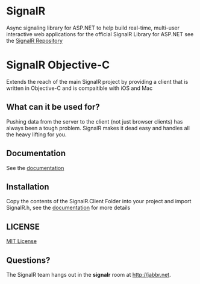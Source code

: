 # SignalR 
Async signaling library for ASP.NET to help build real-time, multi-user interactive web applications
for the official SignalR Library for ASP.NET see the [SignalR Repository](https://github.com/SignalR/SignalR/wiki)

# SignalR Objective-C
Extends the reach of the main SignalR project by providing a client that is written in Objective-C and is compaitible
with iOS and Mac

## What can it be used for?
Pushing data from the server to the client (not just browser clients) has always been a tough problem. SignalR makes 
it dead easy and handles all the heavy lifting for you.


## Documentation
See the [documentation](https://github.com/DyKnow/SignalR-ObjC/wiki)
	
## Installation
Copy the contents of the SignalR.Client Folder into your project and import SignalR.h, see the [documentation](https://github.com/DyKnow/SignalR-ObjC/wiki) for more details

## LICENSE
[MIT License](https://github.com/SignalR/SignalR/blob/master/LICENSE.md)

## Questions?
The SignalR team hangs out in the **signalr** room at http://jabbr.net.